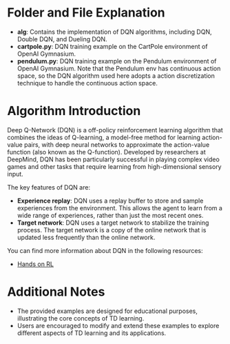 # Folder and File Explanation

- **alg**: Contains the implementation of DQN algorithms, including DQN, Double DQN, and Dueling DQN.
- **cartpole.py**: DQN training example on the CartPole environment of OpenAI Gymnasium.
- **pendulum.py**: DQN training example on the Pendulum environment of OpenAI Gymnasium. Note that the Pendulum env has continuous action space, so the DQN algorithm used here adopts a action discretization technique to handle the continuous action space.

# Algorithm Introduction

Deep Q-Network (DQN) is a off-policy reinforcement learning algorithm that combines the ideas of Q-learning, a model-free method for learning action-value pairs, with deep neural networks to approximate the action-value function (also known as the Q-function). Developed by researchers at DeepMind, DQN has been particularly successful in playing complex video games and other tasks that require learning from high-dimensional sensory input.

The key features of DQN are:

- **Experience replay**: DQN uses a replay buffer to store and sample experiences from the environment. This allows the agent to learn from a wide range of experiences, rather than just the most recent ones.
- **Target network**: DQN uses a target network to stabilize the training process. The target network is a copy of the online network that is updated less frequently than the online network.

You can find more information about DQN in the following resources:

- [Hands on RL](https://hrl.boyuai.com/chapter/2/dqn%E7%AE%97%E6%B3%95)

# Additional Notes

- The provided examples are designed for educational purposes, illustrating the core concepts of TD learning.
- Users are encouraged to modify and extend these examples to explore different aspects of TD learning and its applications.